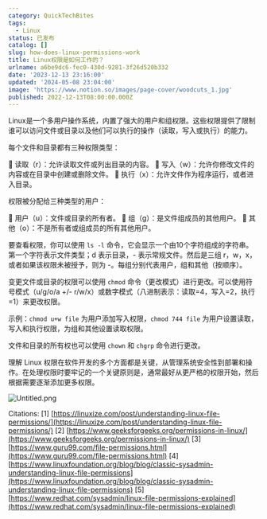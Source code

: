 ```yaml
---
category: QuickTechBites
tags:
  - Linux
status: 已发布
catalog: []
slug: how-does-linux-permissions-work
title: Linux权限是如何工作的？
urlname: a6be9dc6-fec0-430d-9281-3f26d520b332
date: '2023-12-13 23:16:00'
updated: '2024-05-08 23:04:00'
image: 'https://www.notion.so/images/page-cover/woodcuts_1.jpg'
published: 2022-12-13T08:00:00.000Z
---
```


Linux是一个多用户操作系统，内置了强大的用户和组权限。这些权限提供了限制谁可以访问文件或目录以及他们可以执行的操作（读取，写入或执行）的能力。


每个文件和目录都有三种权限类型：


🔸 读取（r）：允许读取文件或列出目录的内容。
🔸 写入（w）：允许你修改文件的内容或在目录中创建或删除文件。
🔸 执行（x）：允许文件作为程序运行，或者进入目录。


权限被分配给三种类型的用户：


🔸 用户（u）：文件或目录的所有者。
🔸 组（g）：是文件组成员的其他用户。
🔸 其他（o）：不是所有者或组成员的所有其他用户。


要查看权限，你可以使用 `ls -l` 命令，它会显示一个由10个字符组成的字符串。第一个字符表示文件类型；d 表示目录，- 表示常规文件。然后是三组 r，w，x，或者如果该权限未被授予，则为 -。每组分别代表用户，组和其他（按顺序）。


变更文件或目录的权限可以使用 `chmod` 命令（更改模式）进行更改。可以使用符号模式（u/g/o/a +/- r/w/x）或数字模式（八进制表示：读取=4，写入=2，执行=1）来更改权限。


示例：`chmod u+w file` 为用户添加写入权限，`chmod 744 file` 为用户设置读取，写入和执行权限，为组和其他设置读取权限。


文件和目录的所有权也可以使用 `chown` 和 `chgrp` 命令进行更改。


理解 Linux 权限在软件开发的多个方面都是关键，从管理系统安全性到部署和操作。在处理权限时要牢记的一个关键原则是，通常最好从更严格的权限开始，然后根据需要逐渐添加更多权限。


![Untitled.png](https://prod-files-secure.s3.us-west-2.amazonaws.com/5d24fe63-e567-4804-86f9-9fdc62e13082/332b89ee-9c33-4950-8a69-32c3d1ff2c69/Untitled.png?X-Amz-Algorithm=AWS4-HMAC-SHA256&X-Amz-Content-Sha256=UNSIGNED-PAYLOAD&X-Amz-Credential=ASIAZI2LB4666SPVESCZ%2F20250205%2Fus-west-2%2Fs3%2Faws4_request&X-Amz-Date=20250205T053817Z&X-Amz-Expires=3600&X-Amz-Security-Token=IQoJb3JpZ2luX2VjECUaCXVzLXdlc3QtMiJIMEYCIQCp6lN0ypV%2BCTWnJuQFTre%2BAq4CarFMY4zjLWZqi1B8BAIhAO3N7oBV9CNY6hmTUizjOYXiW4l1GQtxB5yQYioLUKoEKv8DCD4QABoMNjM3NDIzMTgzODA1IgzEeLR8JGCMrVgoCMQq3AOmWoOf9EOk0zO50ieLXQrFbxAJaTEX7rSQe6SL1y8hqwTNMxYKwuouw6sQIXwXOln8%2F4apQ83BSBH0uHskDULPaEmcj8XG6Cj%2FS2y1sNvW9ken9fFnFrXKj3XXlTJIFQpmFi2Kqs1MSxFVPJqYGpGTEF2P0eM1UlG8qIzyMiaO5%2BshljR8ftfgPUMv15BIHctef2%2F0CFk5YiWAe5HCV%2FNF58lXvDkDRidICWbcuzuftzQmAD%2BpBrXR6lNUuwPKxZMu3N1pLxHG990GFrHC7RAORFmWJXWjKMRx%2FNIL1ACzT8ryQbpXUnQgjQhffXl3q6mBdPw0YzJdCc8FUQjad5dFv3GVhAR2sJsd4rIkRy1AxXslUP%2B7OMFFXzgJSIqMs8fwZ%2B7DgrkCJMgM%2FUZzYSfHZWr1Ox4Qt1PkyuJjPy0cyjDh9cxRciot5zldIavF8xXgzX37hgdsL1q8Yy4jZP3xb92LHYq96HCXH1YGeslcCPOw6uQUDk%2BgM7nxAcLjhtG1XOHWwaxht4%2F68pzK3quiE2dnyEFxGeugVuOOiAAJdCgd5GZz%2BvFkRLt22zVuYt1lpbz3Mxb%2B30v1SSGZbNCrflJ57%2F8VmnNQEQS6%2B57B40MkOqQjL%2FcF8GBlnzC53Yu9BjqkAX5VUJm4FC%2FLCLJ7WAOJtJZ%2BDFRbuxvh7Mpktnfi6jmhTITSHYa0tO%2BNzHylONEam81wPsgb%2B6ullyn7ANULzemj%2Bdck0g1AzI4LIritEjcqBO48nDG%2Bp05a9ibj9BUP0Yn3fQL%2FQRmp59tASGq1aVkUutNNknpavbss30Mt6NkiiL%2FvbfKBizogpr5OeLpQcOAOsELi6VzwcOD%2ByPJYwsSMPeVq&X-Amz-Signature=53d9fe4bbae441adbcda0ed155efeb0a32f9ef7bc3fb965351fa172eff74a370&X-Amz-SignedHeaders=host&x-id=GetObject)


Citations:
[1] [https://linuxize.com/post/understanding-linux-file-permissions/](https://linuxize.com/post/understanding-linux-file-permissions/)
[2] [https://www.geeksforgeeks.org/permissions-in-linux/](https://www.geeksforgeeks.org/permissions-in-linux/)
[3] [https://www.guru99.com/file-permissions.html](https://www.guru99.com/file-permissions.html)
[4] [https://www.linuxfoundation.org/blog/blog/classic-sysadmin-understanding-linux-file-permissions](https://www.linuxfoundation.org/blog/blog/classic-sysadmin-understanding-linux-file-permissions)
[5] [https://www.redhat.com/sysadmin/linux-file-permissions-explained](https://www.redhat.com/sysadmin/linux-file-permissions-explained)

